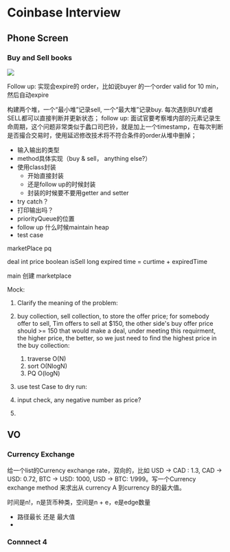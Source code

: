 # Coinbase Interview
## Phone Screen
### Buy and Sell books
![](https://markpersonal.oss-us-east-1.aliyuncs.com/pic/20220216215038.png)

Follow up: 实现会expire的 order，比如说buyer 的一个order valid for 10 min，然后自动expire


构建两个堆，一个“最小堆”记录sell, 一个“最大堆”记录buy. 每次遇到BUY或者SELL都可以直接判断并更新状态；
follow up: 面试官要考察堆内部的元素记录生命周期，这个问题非常类似于蠡口司巴铃，就是加上一个timestamp，在每次判断是否撮合交易时，使用延迟修改技术将不符合条件的order从堆中删掉；

- 输入输出的类型
- method具体实现（buy & sell， anything else?）
- 使用class封装
  - 开始直接封装
  - 还是follow up的时候封装
  - 封装的时候要不要用getter and setter
- try catch？
- 打印输出吗？
- priorityQueue的位置
- follow up 什么时候maintain heap
- test case

marketPlace
pq<deal>

deal
int price
boolean isSell
long expired time = curtime + expiredTime

main 创建 marketplace


Mock:

1. Clarify the meaning of the problem:

2. buy collection, sell collection, to store the offer price;
for somebody offer to sell, Tim offers to sell at $150, the other side's buy offer price should >= 150 that would make a deal, under meeting this requirment, the higher price, the better, so we just need to find the highest price in the buy collection:
    1. traverse O(N)
    2. sort O(NlogN)
    3. PQ O(logN)

3. use test Case to dry run:
4. input check, any negative number as price?
5. 

## VO
### Currency Exchange

给一个list的Currency exchange rate，双向的，比如 USD -> CAD : 1.3, CAD -> USD: 0.72, BTC -> USD: 1000, USD -> BTC: 1/999。写一个Currency exchange method 来求出从 currency A 到currency B的最大值。



时间是n!，n是货币种类，空间是n + e，e是edge数量

- 路径最长 还是 最大值
- 


### Connnect 4